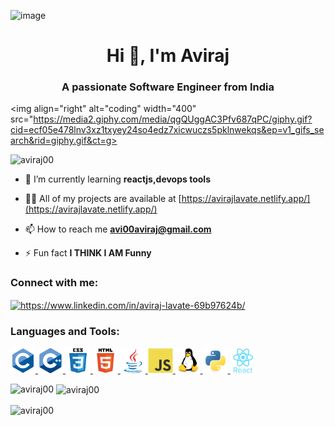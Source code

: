 ![image](https://github.com/aviraj00/aviraj00/assets/101280208/261e5ef9-819d-46c3-b764-90a7715b54d3)<h1 align="center">Hi 👋, I'm Aviraj</h1>
<h3 align="center">A passionate Software Engineer from India</h3>


<img align="right" alt="coding" width="400"  src="https://media2.giphy.com/media/qgQUggAC3Pfv687qPC/giphy.gif?cid=ecf05e478lnv3xz1txyey24so4edz7xicwuczs5pklnwekqs&ep=v1_gifs_search&rid=giphy.gif&ct=g>
<p align="left"> <img src="https://komarev.com/ghpvc/?username=aviraj00&label=Profile%20views&color=0e75b6&style=flat" alt="aviraj00" /> </p>

- 🌱 I’m currently learning **reactjs,devops tools**

- 👨‍💻 All of my projects are available at [https://avirajlavate.netlify.app/](https://avirajlavate.netlify.app/)

- 📫 How to reach me **avi00aviraj@gmail.com**

- ⚡ Fun fact **I THINK I AM Funny**

<h3 align="left">Connect with me:</h3>
<p align="left">
<a href="https://linkedin.com/in/https://www.linkedin.com/in/aviraj-lavate-69b97624b/" target="blank"><img align="center" src="https://raw.githubusercontent.com/rahuldkjain/github-profile-readme-generator/master/src/images/icons/Social/linked-in-alt.svg" alt="https://www.linkedin.com/in/aviraj-lavate-69b97624b/" height="30" width="40" /></a>
</p>

<h3 align="left">Languages and Tools:</h3>
<p align="left"> <a href="https://www.cprogramming.com/" target="_blank" rel="noreferrer"> <img src="https://raw.githubusercontent.com/devicons/devicon/master/icons/c/c-original.svg" alt="c" width="40" height="40"/> </a> <a href="https://www.w3schools.com/cpp/" target="_blank" rel="noreferrer"> <img src="https://raw.githubusercontent.com/devicons/devicon/master/icons/cplusplus/cplusplus-original.svg" alt="cplusplus" width="40" height="40"/> </a> <a href="https://www.w3schools.com/css/" target="_blank" rel="noreferrer"> <img src="https://raw.githubusercontent.com/devicons/devicon/master/icons/css3/css3-original-wordmark.svg" alt="css3" width="40" height="40"/> </a> <a href="https://www.w3.org/html/" target="_blank" rel="noreferrer"> <img src="https://raw.githubusercontent.com/devicons/devicon/master/icons/html5/html5-original-wordmark.svg" alt="html5" width="40" height="40"/> </a> <a href="https://www.java.com" target="_blank" rel="noreferrer"> <img src="https://raw.githubusercontent.com/devicons/devicon/master/icons/java/java-original.svg" alt="java" width="40" height="40"/> </a> <a href="https://developer.mozilla.org/en-US/docs/Web/JavaScript" target="_blank" rel="noreferrer"> <img src="https://raw.githubusercontent.com/devicons/devicon/master/icons/javascript/javascript-original.svg" alt="javascript" width="40" height="40"/> </a> <a href="https://www.linux.org/" target="_blank" rel="noreferrer"> <img src="https://raw.githubusercontent.com/devicons/devicon/master/icons/linux/linux-original.svg" alt="linux" width="40" height="40"/> </a> <a href="https://www.python.org" target="_blank" rel="noreferrer"> <img src="https://raw.githubusercontent.com/devicons/devicon/master/icons/python/python-original.svg" alt="python" width="40" height="40"/> </a> <a href="https://reactjs.org/" target="_blank" rel="noreferrer"> <img src="https://raw.githubusercontent.com/devicons/devicon/master/icons/react/react-original-wordmark.svg" alt="react" width="40" height="40"/> </a> </p>

<p><img align="left" src="https://github-readme-stats.vercel.app/api/top-langs?username=aviraj00&show_icons=true&locale=en&layout=compact" alt="aviraj00" /></p>

<p>&nbsp;<img align="center" src="https://github-readme-stats.vercel.app/api?username=aviraj00&show_icons=true&locale=en" alt="aviraj00" /></p>

<p><img align="center" src="https://github-readme-streak-stats.herokuapp.com/?user=aviraj00&" alt="aviraj00" /></p>
